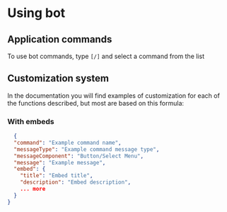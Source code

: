 #  Using bot

## Application commands

To use bot commands, type `[/]` and select a command from the list

## Customization system

In the documentation you will find examples of customization for each of the functions described, but most are based on this formula:

### With embeds

```json
  {
  "command": "Example command name",
  "messageType": "Example command message type",
  "messageComponent": "Button/Select Menu",
  "message": "Example message", 
  "embed": {
    "title": "Embed title",
    "description": "Embed description",
    ... more
  }
}
```
